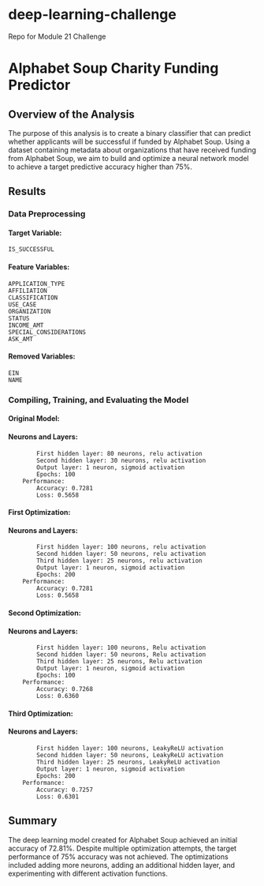 # deep-learning-challenge
Repo for Module 21 Challenge

# Alphabet Soup Charity Funding Predictor
## Overview of the Analysis
The purpose of this analysis is to create a binary classifier that can predict whether applicants will be successful if funded by Alphabet Soup. Using a dataset containing metadata about organizations that have received funding from Alphabet Soup, we aim to build and optimize a neural network model to achieve a target predictive accuracy higher than 75%.

## Results
### Data Preprocessing
#### Target Variable:
    IS_SUCCESSFUL
#### Feature Variables:
    APPLICATION_TYPE
    AFFILIATION
    CLASSIFICATION
    USE_CASE
    ORGANIZATION
    STATUS
    INCOME_AMT
    SPECIAL_CONSIDERATIONS
    ASK_AMT
#### Removed Variables:
    EIN
    NAME
### Compiling, Training, and Evaluating the Model
#### Original Model:
####    Neurons and Layers:
            First hidden layer: 80 neurons, relu activation
            Second hidden layer: 30 neurons, relu activation
            Output layer: 1 neuron, sigmoid activation
            Epochs: 100
        Performance:
            Accuracy: 0.7281
            Loss: 0.5658
#### First Optimization:
####    Neurons and Layers:
            First hidden layer: 100 neurons, relu activation
            Second hidden layer: 50 neurons, relu activation
            Third hidden layer: 25 neurons, relu activation
            Output layer: 1 neuron, sigmoid activation
            Epochs: 200
        Performance:
            Accuracy: 0.7281
            Loss: 0.5658
#### Second Optimization:
####    Neurons and Layers:
            First hidden layer: 100 neurons, Relu activation
            Second hidden layer: 50 neurons, Relu activation
            Third hidden layer: 25 neurons, Relu activation
            Output layer: 1 neuron, sigmoid activation
            Epochs: 100
        Performance:
            Accuracy: 0.7268
            Loss: 0.6360
#### Third Optimization:
####    Neurons and Layers:
            First hidden layer: 100 neurons, LeakyReLU activation
            Second hidden layer: 50 neurons, LeakyReLU activation
            Third hidden layer: 25 neurons, LeakyReLU activation
            Output layer: 1 neuron, sigmoid activation
            Epochs: 200
        Performance:
            Accuracy: 0.7257
            Loss: 0.6301
## Summary
The deep learning model created for Alphabet Soup achieved an initial accuracy of 72.81%. Despite multiple optimization attempts, the target performance of 75% accuracy was not achieved. The optimizations included adding more neurons, adding an additional hidden layer, and experimenting with different activation functions.
